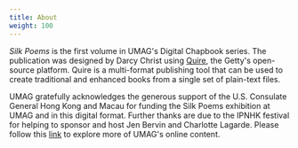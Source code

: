 ```yaml
---
title: About
weight: 100
---
```


*Silk Poems* is the first volume in UMAG's Digital Chapbook series. The publication was designed by Darcy Christ using [Quire](https://gettypubs.github.io/quire/), the Getty's open-source platform. Quire is a multi-format publishing tool that can be used to create traditional and enhanced books from a single set of plain-text files.

UMAG gratefully acknowledges the generous support of the U.S. Consulate General Hong Kong and Macau for funding the Silk Poems exhibition at UMAG and in this digital format. Further thanks are due to the IPNHK festival for helping to sponsor and host Jen Bervin and Charlotte Lagarde. Please follow this [link](https://www.umag.hku.hk/en/) to explore more of UMAG's online content.
